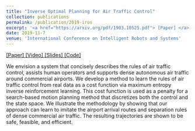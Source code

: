 ```yaml
---
title: "Inverse Optimal Planning for Air Traffic Control"
collection: publications
permalink: /publication/2019-iros
excerpt: '<a href="https://arxiv.org/pdf/1903.10525.pdf"> [Paper] </a> <a href="https://youtu.be/5HasgHNl-XY"> [Video] </a> <a href="https://katetolstaya.github.io/files/IROS19_Slides.pdf"> [Slides] </a>  <a href="https://github.com/katetolstaya/flight_data.git"> [Code] </a> '
date: 2019-11-7
venue: 'International Conference on Intelligent Robots and Systems'
---
```

<a href="https://arxiv.org/pdf/1903.10525.pdf"> [Paper] </a> <a href="https://youtu.be/5HasgHNl-XY"> [Video] </a> <a href="https://katetolstaya.github.io/files/IROS19_Slides.pdf"> [Slides] </a>  <a href="https://github.com/katetolstaya/flight_data.git"> [Code] </a>

We envision a system that concisely describes the rules of air traffic control, assists human operators and supports dense autonomous air traffic around commercial airports. We develop a method to learn the rules of air traffic control from real data as a cost function via maximum entropy inverse reinforcement learning. This cost function is used as a penalty for a search-based motion planning method that discretizes both the control and the state space. We illustrate the methodology by showing that our approach can learn to imitate the airport arrival routes and separation rules of dense commercial air traffic. The resulting trajectories are shown to be safe, feasible, and efficient.
